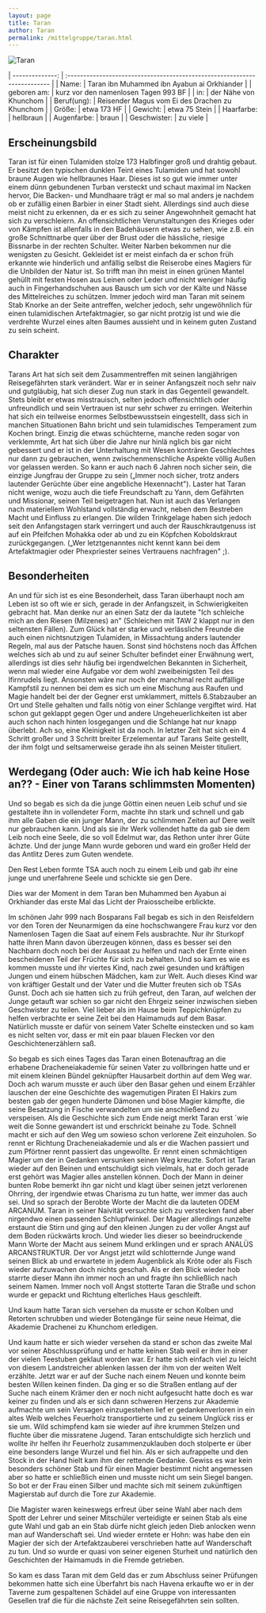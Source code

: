 ```yaml
---
layout: page
title: Taran
author: Taran
permalink: /mittelgruppe/taran.html
---
```


![Taran](/assets/img/char-taran.jpg)

| --------------: | :------------------------------------------------------------------------ |
| Name:           | Taran ibn Muhammed ibn Ayabun ai Orkhiander                               |
| geboren am:     | kurz vor den namenlosen Tagen 993 BF                                      |
| in:             | der Nähe von Khunchom                                                     |
| Beruf(ung):     | Reisender Magus vom Ei des Drachen zu Khunchom                            |
| Größe:          | etwa 173 HF                                                               |
| Gewicht:        | etwa 75 Stein                                                             |
| Haarfarbe:      | hellbraun                                                                 |
| Augenfarbe:     | braun                                                                     |
| Geschwister:    | zu viele                                                                  |


## Erscheinungsbild

Taran ist für einen Tulamiden stolze 173 Halbfinger groß und drahtig gebaut. Er besitzt den typischen dunklen Teint eines Tulamiden und hat sowohl braune Augen wie hellbraunes Haar. Dieses ist so gut wie immer unter einem dünn gebundenen Turban versteckt und schaut maximal im Nacken hervor, Die Backen- und Mundhaare trägt er mal so mal anders je nachdem ob er zufällig einen Barbier in einer Stadt sieht. Allerdings sind auch diese meist nicht zu erkennen, da er es sich zu seiner Angewohnheit gemacht hat sich zu verschleiern. An offensichtlichen Verunstaltungen des Krieges oder von Kämpfen ist allenfalls in den Badehäusern etwas zu sehen, wie z.B. ein große Schnittnarbe quer über der Brust oder die hässliche, riesige Bissnarbe in der rechten Schulter. Weiter Narben bekommen nur die wenigsten zu Gesicht. Gekleidet ist er meist einfach da er schon früh erkannte wie hinderlich und anfällig selbst die Reiserobe eines Magiers für die Unbilden der Natur ist. So trifft man ihn meist in einen grünen Mantel gehüllt mit festen Hosen aus Leinen oder Leder und nicht weniger häufig auch in Fingerhandschuhen aus Bausch um sich vor der Kälte und Nässe des Mittelreiches zu schützen. Immer jedoch wird man Taran mit seinem Stab Knorke an der Seite antreffen, welcher jedoch, sehr ungewöhnlich für einen tulamidischen Artefaktmagier, so gar nicht protzig ist und wie die verdrehte Wurzel eines alten Baumes aussieht und in keinem guten Zustand zu sein scheint.

## Charakter

Tarans Art hat sich seit dem Zusammentreffen mit seinen langjährigen Reisegefährten stark verändert. War er in seiner Anfangszeit noch sehr naiv und gutgläubig, hat sich dieser Zug nun stark in das Gegenteil gewandelt. Stets bleibt er etwas misstrauisch, selten jedoch offensichtlich oder unfreundlich und sein Vertrauen ist nur sehr schwer zu erringen. Weiterhin hat sich ein teilweise enormes Selbstbewusstsein eingestellt, dass sich in manchen Situationen Bahn bricht und sein tulamidisches Temperament zum Kochen bringt. Einzig die etwas schüchterne, manche reden sogar von verklemmte, Art hat sich über die Jahre nur hinlä nglich bis gar nicht gebessert und er ist in der Unterhaltung mit Wesen konträren Geschlechtes nur dann zu gebrauchen, wenn zwischenmenschliche Aspekte völlig Außen vor gelassen werden. So kann er auch nach 6 Jahren noch sicher sein, die einzige Jungfrau der Gruppe zu sein („Immer noch sicher, trotz anders lautender Gerüchte über eine angebliche Hexennacht"). Laster hat Taran nicht wenige, wozu auch die tiefe Freundschaft zu Yann, dem Gefährten und Missionar, seinen Teil beigetragen hat. Nun ist auch das Verlangen nach materiellem Wohlstand vollständig erwacht, neben dem Bestreben Macht und Einfluss zu erlangen. Die wilden Trinkgelage haben sich jedoch seit den Anfangstagen stark verringert und auch der Rauschkrautgenuss ist auf ein Pfeifchen Mohakka oder ab und zu ein Köpfchen Koboldskraut zurückgegangen. („Wer letztgenanntes nicht kennt kann bei dem Artefaktmagier oder Phexpriester seines Vertrauens nachfragen" ;).

## Besonderheiten

An und für sich ist es eine Besonderheit, dass Taran überhaupt noch am Leben ist so oft wie er sich, gerade in der Anfangszeit, in Schwierigkeiten gebracht hat. Man denke nur an einen Satz der da lautete "Ich schleiche mich an den Riesen (Milzenes) an" (Schleichen mit TAW 2 klappt nur in den seltensten Fällen). Zum Glück hat er starke und verlässliche Freunde die auch einen nichtsnutzigen Tulamiden, in Missachtung anders lautender Regeln, mal aus der Patsche hauen. Sonst sind höchstens noch das Äffchen welches sich ab und zu auf seiner Schulter befindet einer Erwähnung wert, allerdings ist dies sehr häufig bei irgendwelchen Bekannten in Sicherheit, wenn mal wieder eine Aufgabe vor dem wohl zweibeinigsten Teil des Ifirnrudels liegt. Ansonsten wäre nur noch der manchmal recht auffällige Kampfstil zu nennen bei dem es sich um eine Mischung aus Raufen und Magie handelt bei der der Gegner erst umklammert, mittels 6.Stabzauber an Ort und Stelle gehalten und falls nötig von einer Schlange vergiftet wird. Hat schon gut geklappt gegen Oger und andere Ungeheuerlichkeiten ist aber auch schon nach hinten losgegangen und die Schlange hat nur knapp überlebt. Ach so, eine Kleinigkeit ist da noch. In letzter Zeit hat sich ein 4 Schritt großer und 3 Schritt breiter Erzelementar auf Tarans Seite gestellt, der ihm folgt und seltsamerweise gerade ihn als seinen Meister tituliert.

## Werdegang (Oder auch: Wie ich hab keine Hose an?? - Einer von Tarans schlimmsten Momenten)

Und so begab es sich da die junge Göttin einen neuen Leib schuf und sie gestaltete ihn in vollendeter Form, machte ihn stark und schnell und gab ihm alle Gaben die ein junger Mann, der zu schlimmen Zeiten auf Dere weilt nur gebrauchen kann. Und als sie ihr Werk vollendet hatte da gab sie dem Leib noch eine Seele, die so voll Edelmut war, das Rethon unter ihrer Güte ächzte. Und der junge Mann wurde geboren und ward ein großer Held der das Antlitz Deres zum Guten wendete.

Den Rest Leben formte TSA auch noch zu einem Leib und gab ihr eine junge und unerfahrene Seele und schickte sie gen Dere.

Dies war der Moment in dem Taran ben Muhammed ben Ayabun ai Orkhiander das erste Mal das Licht der Praiosscheibe erblickte.

Im schönen Jahr 999 nach Bosparans Fall begab es sich in den Reisfeldern vor den Toren der Neunarmigen da eine hochschwangere Frau kurz vor den Namenlosen Tagen die Saat auf einem Fels ausbrachte. Nur ihr Sturkopf hatte ihren Mann davon überzeugen können, dass es besser sei den Nachbarn doch noch bei der Aussaat zu helfen und nach der Ernte einen bescheidenen Teil der Früchte für sich zu behalten. Und so kam es wie es kommen musste und ihr viertes Kind, nach zwei gesunden und kräftigen Jungen und einem hübschen Mädchen, kam zur Welt. Auch dieses Kind war von kräftiger Gestalt und der Vater und die Mutter freuten sich ob TSAs Gunst. Doch ach sie hatten sich zu früh gefreut, den Taran, auf welchen der Junge getauft war schien so gar nicht den Ehrgeiz seiner inzwischen sieben Geschwister zu teilen. Viel lieber als im Hause beim Teppichknüpfen zu helfen verbrachte er seine Zeit bei den Haimamuds auf dem Basar. Natürlich musste er dafür von seinem Vater Schelte einstecken und so kam es nicht selten vor, dass er mit ein paar blauen Flecken vor den Geschichtenerzählern saß.

So begab es sich eines Tages das Taran einen Botenauftrag an die erhabene Dracheneiakademie für seinen Vater zu vollbringen hatte und er mit einem kleinen Bündel geknüpfter Hausarbeit dorthin auf dem Weg war. Doch ach warum musste er auch über den Basar gehen und einem Erzähler lauschen der eine Geschichte des wagemutigen Piraten El Hakirs zum besten gab der gegen hunderte Dämonen und böse Magier kämpfte, die seine Besatzung in Fische verwandelten um sie anschließend zu verspeisen. Als die Geschichte sich zum Ende neigt merkt Taran erst ´wie weit die Sonne gewandert ist und erschrickt beinahe zu Tode. Schnell macht er sich auf den Weg um sowieso schon verlorene Zeit einzuholen. So rennt er Richtung Dracheneiakademie und als er die Wachen passiert und zum Pförtner rennt passiert das ungewollte. Er rennt einen schmächtigen Magier um der in Gedanken versunken seinen Weg kreuzte. Sofort ist Taran wieder auf den Beinen und entschuldigt sich vielmals, hat er doch gerade erst gehört was Magier alles anstellen können. Doch der Mann in deiner bunten Robe bemerkt ihn gar nicht und klagt über seinen jetzt verlorenen Ohrring, der irgendwie etwas Charisma zu tun hatte, wer immer das auch sei. Und so sprach der Berobte Worte der Macht die da lauteten ODEM ARCANUM. Taran in seiner Naivität versuchte sich zu verstecken fand aber nirgendwo einen passenden Schlupfwinkel. Der Magier allerdings runzelte erstaunt die Stirn und ging auf den kleinen Jungen zu der voller Angst auf dem Boden rückwärts kroch. Und wieder lies dieser so beeindruckende Mann Worte der Macht aus seinem Mund erklingen und er sprach ANALÜS ARCANSTRUKTUR. Der vor Angst jetzt wild schlotternde Junge wand seinen Blick ab und erwartete in jedem Augenblick als Kröte oder als Fisch wieder aufzuwachen doch nichts geschah. Als er den Blick wieder hob starrte dieser Mann ihn immer noch an und fragte ihn schließlich nach seinem Namen. Immer noch voll Angst stotterte Taran die Straße und schon wurde er gepackt und Richtung elterliches Haus geschleift.

Und kaum hatte Taran sich versehen da musste er schon Kolben und Retorten schrubben und wieder Botengänge für seine neue Heimat, die Akademie Drachenei zu Khunchom erledigen.

Und kaum hatte er sich wieder versehen da stand er schon das zweite Mal vor seiner Abschlussprüfung und er hatte keinen Stab weil er ihm in einer der vielen Teestuben geklaut worden war. Er hatte sich einfach viel zu leicht von diesem Landstreicher ablenken lassen der ihm von der weiten Welt erzählte. Jetzt war er auf der Suche nach einem Neuen und konnte beim besten Willen keinen finden. Da ging er so die Straßen entlang auf der Suche nach einem Krämer den er noch nicht aufgesucht hatte doch es war keiner zu finden und als er sich dann schweren Herzens zur Akademie aufmachte um sein Versagen einzugestehen lief er gedankenverloren in ein altes Weib welches Feuerholz transportierte und zu seinem Unglück riss er sie um. Wild schimpfend kam sie wieder auf ihre krummen Stelzen und fluchte über die missratene Jugend. Taran entschuldigte sich herzlich und wollte ihr helfen ihr Feuerholz zusammenzuklauben doch stolperte er über eine besonders lange Wurzel und fiel hin. Als er sich aufrappelte und den Stock in der Hand hielt kam ihm der rettende Gedanke. Gewiss es war kein besonders schöner Stab und für einen Magier bestimmt nicht angemessen aber so hatte er schließlich einen und musste nicht um sein Siegel bangen. So bot er der Frau einen Silber und machte sich mit seinem zukünftigen Magierstab auf durch die Tore zur Akademie.

Die Magister waren keineswegs erfreut über seine Wahl aber nach dem Spott der Lehrer und seiner Mitschüler verteidigte er seinen Stab als eine gute Wahl und gab an ein Stab dürfe nicht gleich jeden Dieb anlocken wenn man auf Wanderschaft sei. Und wieder erntete er Hohn: was habe den ein Magier der sich der Artefaktzauberei verschrieben hatte auf Wanderschaft zu tun. Und so wurde er quasi von seiner eigenen Sturheit und natürlich den Geschichten der Haimamuds in die Fremde getrieben.

So kam es dass Taran mit dem Geld das er zum Abschluss seiner Prüfungen bekommen hatte sich eine Überfahrt bis nach Havena erkaufte wo er in der Taverne zum gespaltenen Schädel auf eine Gruppe von interessanten Gesellen traf die für die nächste Zeit seine Reisegefährten sein sollten.
